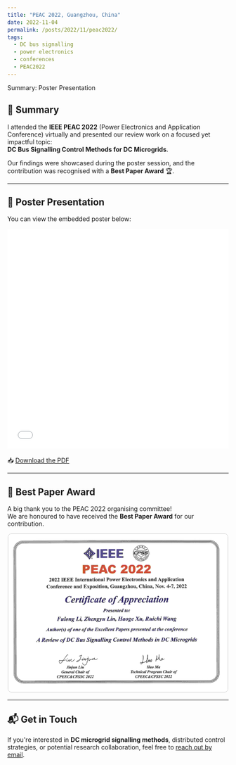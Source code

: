 ```yaml
---
title: "PEAC 2022, Guangzhou, China"
date: 2022-11-04
permalink: /posts/2022/11/peac2022/
tags:
  - DC bus signalling
  - power electronics
  - conferences
  - PEAC2022
---
```


Summary: Poster Presentation


## 🧾 Summary

I attended the **IEEE PEAC 2022** (Power Electronics and Application Conference) virtually and presented our review work on a focused yet impactful topic:  
**DC Bus Signalling Control Methods for DC Microgrids**.

Our findings were showcased during the poster session, and the contribution was recognised with a **Best Paper Award** 🏆.

---

## 📌 Poster Presentation

You can view the embedded poster below:

<iframe src="/files/PEAC2022_poster.pdf" width="100%" height="500" frameborder="0"></iframe>

📥 [Download the PDF](/files/PEAC2022_poster.pdf)

---

## 🏅 Best Paper Award

A big thank you to the PEAC 2022 organising committee!  
We are honoured to have received the **Best Paper Award** for our contribution.

<div style="text-align: center;">
  <img src="/images/timeline/PEAC2022_certificate.png" alt="Best Paper Award Certificate" style="max-width: 500px; border: 1px solid #ccc; border-radius: 8px;" />
</div>

---

## 📬 Get in Touch

If you're interested in **DC microgrid signalling methods**, distributed control strategies, or potential research collaboration, feel free to [reach out by email](mailto:fulong.li@ieee.org).
